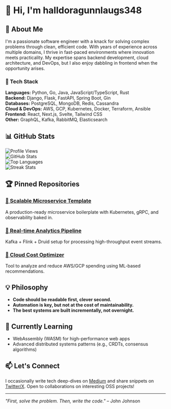 # 👋 Hi, I'm halldoragunnlaugs348  

## 🚀 About Me  
I'm a passionate software engineer with a knack for solving complex problems through clean, efficient code. With years of experience across multiple domains, I thrive in fast-paced environments where innovation meets practicality. My expertise spans backend development, cloud architecture, and DevOps, but I also enjoy dabbling in frontend when the opportunity arises.  

### 🔧 Tech Stack  
**Languages:** Python, Go, Java, JavaScript/TypeScript, Rust  
**Backend:** Django, Flask, FastAPI, Spring Boot, Gin  
**Databases:** PostgreSQL, MongoDB, Redis, Cassandra  
**Cloud & DevOps:** AWS, GCP, Kubernetes, Docker, Terraform, Ansible  
**Frontend:** React, Next.js, Svelte, Tailwind CSS  
**Other:** GraphQL, Kafka, RabbitMQ, Elasticsearch  

## 📊 GitHub Stats  

![Profile Views](https://komarev.com/ghpvc/?username=halldoragunnlaugs348&color=blue)  
![GitHub Stats](https://github-readme-stats.vercel.app/api?username=halldoragunnlaugs348&show_icons=true&theme=radical)  
![Top Languages](https://github-readme-stats.vercel.app/api/top-langs/?username=halldoragunnlaugs348&layout=compact&theme=radical)  
![Streak Stats](https://github-readme-streak-stats.herokuapp.com/?user=halldoragunnlaugs348&theme=radical)  

## 🏆 Pinned Repositories  

### [🔗 Scalable Microservice Template](https://github.com/halldoragunnlaugs348/scalable-microservice-template)  
A production-ready microservice boilerplate with Kubernetes, gRPC, and observability baked in.  

### [🔗 Real-time Analytics Pipeline](https://github.com/halldoragunnlaugs348/realtime-analytics-pipeline)  
Kafka + Flink + Druid setup for processing high-throughput event streams.  

### [🔗 Cloud Cost Optimizer](https://github.com/halldoragunnlaugs348/cloud-cost-optimizer)  
Tool to analyze and reduce AWS/GCP spending using ML-based recommendations.  

## 💡 Philosophy  
- **Code should be readable first, clever second.**  
- **Automation is key, but not at the cost of maintainability.**  
- **The best systems are built incrementally, not overnight.**  

## 🌱 Currently Learning  
- WebAssembly (WASM) for high-performance web apps  
- Advanced distributed systems patterns (e.g., CRDTs, consensus algorithms)  

## 📫 Let's Connect  
I occasionally write tech deep-dives on [Medium](#) and share snippets on [Twitter/X](#). Open to collaborations on interesting OSS projects!  

---  
*"First, solve the problem. Then, write the code."* – John Johnson

